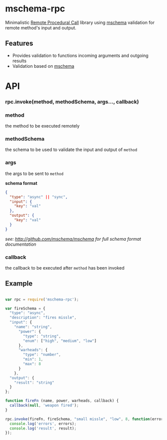 # mschema-rpc

Minimalistic [Remote Procedural Call](http://en.wikipedia.org/wiki/Remote_procedure_call) library using [mschema](http://mschema.org) validation for remote method's input and output.

## Features

 - Provides validation to functions incoming arguments and outgoing results
 - Validation based on [mschema](http://mschema.org)

# API

### rpc.invoke(method, methodSchema, args..., callback)

### method
the method to be executed remotely

### methodSchema
the schema to be used to validate the input and output of `method`

### args
the args to be sent to `method`

**schema format**
```json
{
  "type": "async" || "sync",
  "input": {
    "key": "val"
  },
  "output": {
    "key": "val"
  }
}
```
*see: http://github.com/mschema/mschema for full schema format documentation*

### callback

the callback to be executed after `method` has been invoked

## Example

```js 

var rpc = require('mschema-rpc');

var fireSchema = {
  "type": "async",
  "description": "fires missle",
  "input": {
    "name": "string",
      "power": {
        "type": "string",
        "enum": ["high", "medium", "low"]
      },
      "warheads": {
        "type": "number",
        "min": 1,
        "max": 8
      }
    },
  "output": {
    "result": "string"
  }
};

function fireFn (name, power, warheads, callback) {
  callback(null, 'weapon fired');
}

rpc.invoke(fireFn, fireSchema, "small missle", "low", 8, function(errors, result) {
  console.log('errors', errors);
  console.log('result', result);
});
```